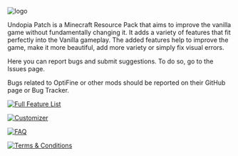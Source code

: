 ![logo](https://i.imgur.com/2MnvoOo.png)



Undopia Patch is a Minecraft Resource Pack that aims to improve the vanilla game without fundamentally changing it. It adds a variety of features that fit perfectly into the Vanilla gameplay. The added features help to improve the game, make it more beautiful, add more variety or simply fix visual errors.



Here you can report bugs and submit suggestions. To do so, go to the Issues page.

Bugs related to OptiFine or other mods should be reported on their GitHub page or Bug Tracker.




[![Full Feature List](https://i.imgur.com/4KaN5R8.png)](https://patch.undopia.net)

[![Customizer](https://i.imgur.com/tE3siBK.png)](https://patch.undopia.net/custom-downloads/)

[![FAQ](https://i.imgur.com/Sj367ZR.png)](https://patch.undopia.net/faq)

[![Terms & Conditions](https://i.imgur.com/jlQ06A4.png)](https://patch.undopia.net/terms-and-conditions)

